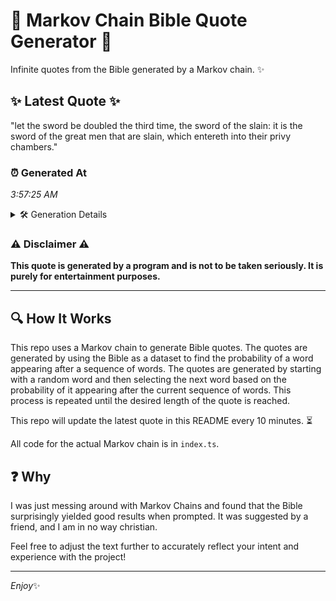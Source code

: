 # 📖 Markov Chain Bible Quote Generator 📖

Infinite quotes from the Bible generated by a Markov chain. ✨

## ✨ Latest Quote ✨
"let the sword be doubled the third time, the sword of the slain: it is the sword of the great men that are slain, which entereth into their privy chambers."

### ⏰ Generated At
*3:57:25 AM*

<details>
    <summary>🛠️ Generation Details</summary>
    <p>
        <strong>🌱 Seed:</strong> let<br>
        <strong>🔄 Iterations:</strong> 29<br>
        <strong>📜 Context History:</strong><br>[ let ]: the<br>[ let, the ]: sword<br>[ let, the, sword ]: be<br>[ let, the, sword, be ]: doubled<br>[ let, the, sword, be, doubled ]: the<br>[ let, the, sword, be, doubled, the ]: third<br>[ the, sword, be, doubled, the, third ]: time,<br>[ sword, be, doubled, the, third, time, ]: the<br>[ be, doubled, the, third, time,, the ]: sword<br>[ doubled, the, third, time,, the, sword ]: of<br>[ the, third, time,, the, sword, of ]: the<br>[ third, time,, the, sword, of, the ]: slain:<br>[ time,, the, sword, of, the, slain: ]: it<br>[ the, sword, of, the, slain:, it ]: is<br>[ sword, of, the, slain:, it, is ]: the<br>[ of, the, slain:, it, is, the ]: sword<br>[ the, slain:, it, is, the, sword ]: of<br>[ slain:, it, is, the, sword, of ]: the<br>[ it, is, the, sword, of, the ]: great<br>[ is, the, sword, of, the, great ]: men<br>[ the, sword, of, the, great, men ]: that<br>[ sword, of, the, great, men, that ]: are<br>[ of, the, great, men, that, are ]: slain,<br>[ the, great, men, that, are, slain, ]: which<br>[ great, men, that, are, slain,, which ]: entereth<br>[ men, that, are, slain,, which, entereth ]: into<br>[ that, are, slain,, which, entereth, into ]: their<br>[ are, slain,, which, entereth, into, their ]: privy<br>[ slain,, which, entereth, into, their, privy ]: chambers.<br>
    </p>
</details>

### ⚠️ Disclaimer ⚠️
**This quote is generated by a program and is not to be taken seriously. It is purely for entertainment purposes.**

---

## 🔍 How It Works

This repo uses a Markov chain to generate Bible quotes. The quotes are generated by using the Bible as a dataset to find the probability of a word appearing after a sequence of words. The quotes are generated by starting with a random word and then selecting the next word based on the probability of it appearing after the current sequence of words. This process is repeated until the desired length of the quote is reached.

This repo will update the latest quote in this README every 10 minutes. ⏳

All code for the actual Markov chain is in `index.ts`.

## ❓ Why

I was just messing around with Markov Chains and found that the Bible surprisingly yielded good results when prompted. 
It was suggested by a friend, and I am in no way christian.

Feel free to adjust the text further to accurately reflect your intent and experience with the project!

---

*Enjoy*✨
